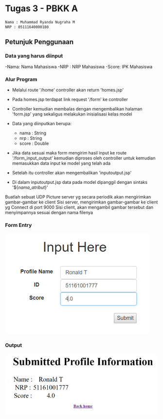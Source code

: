 # Tugas 3 - PBKK A
```
Nama : Muhammad Ryanda Nugraha M
NRP : 05111640000180
```
## Petunjuk Penggunaan

### Data yang harus diinput
-Nama: Nama Mahasiswa
-NRP : NRP Mahasiswa
-Score: IPK Mahasiswa

### Alur Program

- Melalui route '/home' controller akan return 'homes.jsp'
- Pada homes.jsp terdapat link request '/form' ke controller
- Controller kemudian membalas dengan mengembalikan halaman 'form.jsp' yang sekaligus melakukan inisialisasi kelas model
- Data yang diinputkan berupa:
  - nama : String
  - nrp : String
  - score : Double

- Jika data sesuai maka form mengirim hasil input ke route '/form_input_output' kemudian diproses oleh controller untuk kemudian memasukkan data input ke model yang telah ada
- Setelah itu controller akan mengembalikan 'inputoutput.jsp'
- Di dalam inputoutput.jsp data pada model dipanggil dengan sintaks '${_nama_atribut_}'


Buatlah sebuat UDP Picture server yg secara periodik akan mengirimkan gambar-gambar ke client
Sisi server, mengirimkan gambar-gambar ke client yg Connect di port 9000
Sisi client, akan mengambil gambar tersebut dan menyimpannya sesuai dengan nama filenya

### Form Entry
![Input](input.png)

### Output
![Output](output.png)


